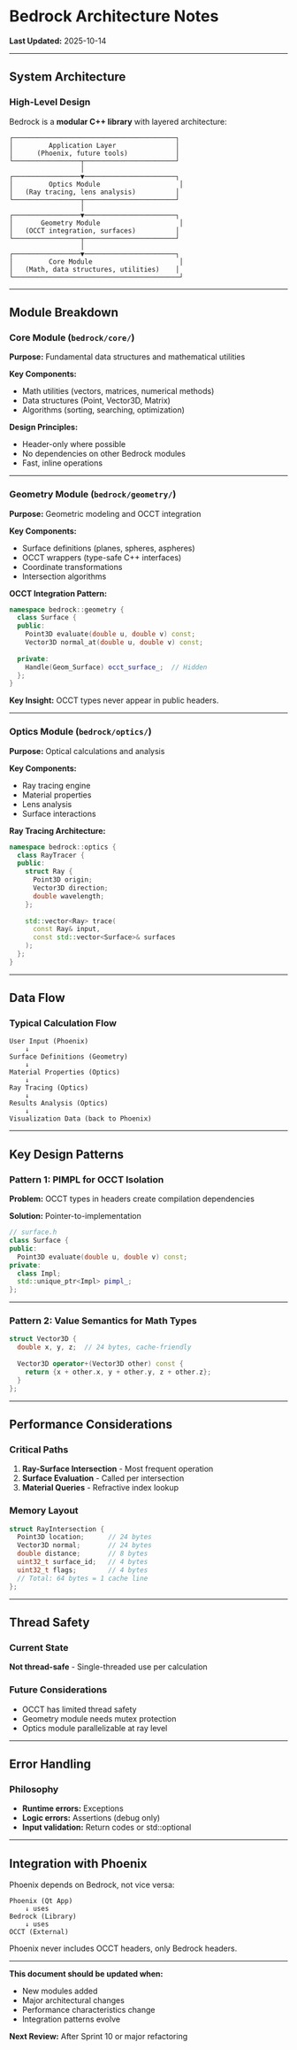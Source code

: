 # Bedrock Architecture Notes

**Last Updated:** 2025-10-14

---

## System Architecture

### High-Level Design

Bedrock is a **modular C++ library** with layered architecture:

```
┌─────────────────────────────────────────┐
│         Application Layer               │
│      (Phoenix, future tools)            │
└─────────────────┬───────────────────────┘
                  │
┌─────────────────▼───────────────────────┐
│         Optics Module                    │
│   (Ray tracing, lens analysis)          │
└─────────────────┬───────────────────────┘
                  │
┌─────────────────▼───────────────────────┐
│       Geometry Module                    │
│   (OCCT integration, surfaces)          │
└─────────────────┬───────────────────────┘
                  │
┌─────────────────▼───────────────────────┐
│         Core Module                      │
│   (Math, data structures, utilities)    │
└──────────────────────────────────────────┘
```

---

## Module Breakdown

### Core Module (`bedrock/core/`)

**Purpose:** Fundamental data structures and mathematical utilities

**Key Components:**
- Math utilities (vectors, matrices, numerical methods)
- Data structures (Point, Vector3D, Matrix)
- Algorithms (sorting, searching, optimization)

**Design Principles:**
- Header-only where possible
- No dependencies on other Bedrock modules
- Fast, inline operations

---

### Geometry Module (`bedrock/geometry/`)

**Purpose:** Geometric modeling and OCCT integration

**Key Components:**
- Surface definitions (planes, spheres, aspheres)
- OCCT wrappers (type-safe C++ interfaces)
- Coordinate transformations
- Intersection algorithms

**OCCT Integration Pattern:**
```cpp
namespace bedrock::geometry {
  class Surface {
  public:
    Point3D evaluate(double u, double v) const;
    Vector3D normal_at(double u, double v) const;
    
  private:
    Handle(Geom_Surface) occt_surface_;  // Hidden
  };
}
```

**Key Insight:** OCCT types never appear in public headers.

---

### Optics Module (`bedrock/optics/`)

**Purpose:** Optical calculations and analysis

**Key Components:**
- Ray tracing engine
- Material properties
- Lens analysis
- Surface interactions

**Ray Tracing Architecture:**
```cpp
namespace bedrock::optics {
  class RayTracer {
  public:
    struct Ray {
      Point3D origin;
      Vector3D direction;
      double wavelength;
    };
    
    std::vector<Ray> trace(
      const Ray& input,
      const std::vector<Surface>& surfaces
    );
  };
}
```

---

## Data Flow

### Typical Calculation Flow

```
User Input (Phoenix)
    ↓
Surface Definitions (Geometry)
    ↓
Material Properties (Optics)
    ↓
Ray Tracing (Optics)
    ↓
Results Analysis (Optics)
    ↓
Visualization Data (back to Phoenix)
```

---

## Key Design Patterns

### Pattern 1: PIMPL for OCCT Isolation

**Problem:** OCCT types in headers create compilation dependencies

**Solution:** Pointer-to-implementation

```cpp
// surface.h
class Surface {
public:
  Point3D evaluate(double u, double v) const;
private:
  class Impl;
  std::unique_ptr<Impl> pimpl_;
};
```

---

### Pattern 2: Value Semantics for Math Types

```cpp
struct Vector3D {
  double x, y, z;  // 24 bytes, cache-friendly
  
  Vector3D operator+(Vector3D other) const {
    return {x + other.x, y + other.y, z + other.z};
  }
};
```

---

## Performance Considerations

### Critical Paths

1. **Ray-Surface Intersection** - Most frequent operation
2. **Surface Evaluation** - Called per intersection
3. **Material Queries** - Refractive index lookup

### Memory Layout

```cpp
struct RayIntersection {
  Point3D location;      // 24 bytes
  Vector3D normal;       // 24 bytes
  double distance;       // 8 bytes
  uint32_t surface_id;   // 4 bytes
  uint32_t flags;        // 4 bytes
  // Total: 64 bytes = 1 cache line
};
```

---

## Thread Safety

### Current State
**Not thread-safe** - Single-threaded use per calculation

### Future Considerations
- OCCT has limited thread safety
- Geometry module needs mutex protection
- Optics module parallelizable at ray level

---

## Error Handling

### Philosophy
- **Runtime errors:** Exceptions
- **Logic errors:** Assertions (debug only)
- **Input validation:** Return codes or std::optional

---

## Integration with Phoenix

Phoenix depends on Bedrock, not vice versa:

```
Phoenix (Qt App)
    ↓ uses
Bedrock (Library)
    ↓ uses
OCCT (External)
```

Phoenix never includes OCCT headers, only Bedrock headers.

---

**This document should be updated when:**
- New modules added
- Major architectural changes
- Performance characteristics change
- Integration patterns evolve

**Next Review:** After Sprint 10 or major refactoring
